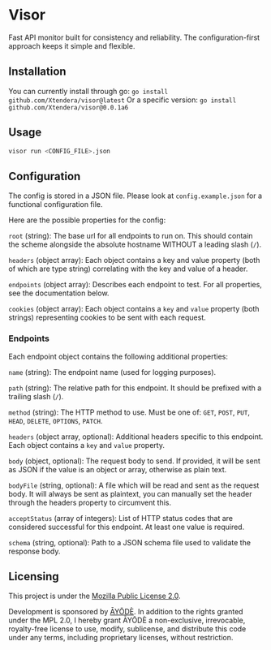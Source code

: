 # Visor

Fast API monitor built for consistency and reliability. The configuration-first approach keeps it simple and flexible.

## Installation
You can currently install through go:
`go install github.com/Xtendera/visor@latest`
Or a specific version:
`go install github.com/Xtendera/visor@0.0.1a6`

## Usage

```bash
visor run <CONFIG_FILE>.json
```

## Configuration

The config is stored in a JSON file. Please look at `config.example.json` for a functional configuration file.

Here are the possible properties for the config:

`root` (string): The base url for all endpoints to run on. This should contain the scheme alongside the absolute hostname WITHOUT a leading slash (`/`).

`headers` (object array): Each object contains a key and value property (both of which are type string) correlating with the key and value of a header.

`endpoints` (object array): Describes each endpoint to test. For all properties, see the documentation below.

`cookies` (object array): Each object contains a `key` and `value` property (both strings) representing cookies to be sent with each request.

### Endpoints

Each endpoint object contains the following additional properties:

`name` (string): The endpoint name (used for logging purposes).

`path` (string): The relative path for this endpoint. It should be prefixed with a trailing slash (`/`).

`method` (string): The HTTP method to use. Must be one of: `GET`, `POST`, `PUT`, `HEAD`, `DELETE`, `OPTIONS`, `PATCH`.

`headers` (object array, optional): Additional headers specific to this endpoint. Each object contains a `key` and `value` property.

`body` (object, optional): The request body to send. If provided, it will be sent as JSON if the value is an object or array, otherwise as plain text.

`bodyFile` (string, optional): A file which will be read and sent as the request body. It will always be sent as plaintext, you can manually set the header through the headers property to circumvent this.

`acceptStatus` (array of integers): List of HTTP status codes that are considered successful for this endpoint. At least one value is required.

`schema` (string, optional): Path to a JSON schema file used to validate the response body.


## Licensing

This project is under the [Mozilla Public License 2.0](https://github.com/Xtendera/Visor/blob/main/LICENSE).

Development is sponsored by [ĀYŌDÈ](https://ayode.org). In addition to the rights granted under the MPL 2.0, I hereby grant ĀYŌDÈ a non-exclusive, irrevocable, royalty-free license to use, modify, sublicense, and distribute this code under any terms, including proprietary licenses, without restriction.
